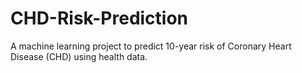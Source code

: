 # CHD-Risk-Prediction
A machine learning project to predict 10-year risk of Coronary Heart Disease (CHD) using health data.
